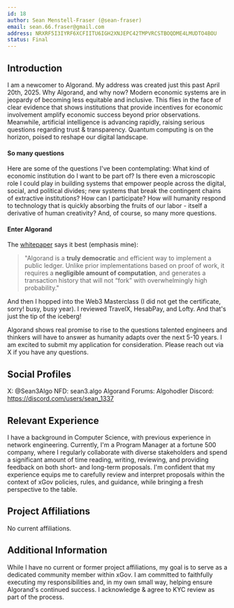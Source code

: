 ```yaml
---
id: 18
author: Sean Menstell-Fraser (@sean-fraser)
email: sean.66.fraser@gmail.com
address: NRXRF5I3IYRF6XCFIITU6IGH2XNJEPC42TMPVRCSTBOQDME4LMUDTO4BOU
status: Final
---
```


## Introduction
I am a newcomer to Algorand. My address was created just this past April 20th, 2025. Why Algorand, and why now? Modern economic systems are in jeopardy of becoming less equitable and inclusive. This flies in the face of clear evidence that shows institutions that provide incentives for economic involvement amplify economic success beyond prior observations. Meanwhile, artificial intelligence is advancing rapidly, raising serious questions regarding trust & transparency. Quantum computing is on the horizon, poised to reshape our digital landscape.
#### So many questions
Here are some of the questions I've been contemplating: 
What kind of economic institution do I want to be part of? Is there even a microscopic role I could play in building systems that empower people across the digital, social, and political divides; new systems that break the contingent chains of extractive institutions? How can I participate? How will humanity respond to technology that is quickly absorbing the fruits of our labor - itself a derivative of human creativity? And, of course, so many more questions.
#### Enter Algorand
The [whitepaper](https://arxiv.org/pdf/1607.01341) says it best (emphasis mine):

> "Algorand is a **truly democratic** and efficient way to implement a public ledger. Unlike prior implementations based on proof of work, it requires a **negligible amount of computation**, and generates a transaction history that will not “fork” with overwhelmingly high probability."

And then I hopped into the Web3 Masterclass (I did not get the certificate, sorry! busy, busy year). I reviewed TravelX, HesabPay, and Lofty. And that's just the tip of the iceberg!

Algorand shows real promise to rise to the questions talented engineers and thinkers will have to answer as humanity adapts over the next 5-10 years. I am excited to submit my application for consideration. Please reach out via X if you have any questions.
## Social Profiles
X: @Sean3Algo 
NFD: sean3.algo
Algorand Forums: Algohodler
Discord:  https://discord.com/users/sean_1337
## Relevant Experience
I have a background in Computer Science, with previous experience in network engineering. Currently, I'm a Program Manager at a fortune 500 company, where I regularly collaborate with diverse stakeholders and spend a significant amount of time reading, writing, reviewing, and providing feedback on both short- and long-term proposals. I'm confident that my experience equips me to carefully review and interpret proposals within the context of xGov policies, rules, and guidance, while bringing a fresh perspective to the table.
## Project Affiliations
No current affiliations.
## Additional Information
While I have no current or former project affiliations, my goal is to serve as a dedicated community member within xGov. I am committed to faithfully executing my responsibilities and, in my own small way, helping ensure Algorand's continued success. I acknowledge & agree to KYC review as part of the process.
